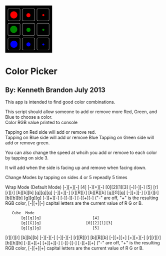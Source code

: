 ![Color Picker](images/Color-Picker-150x150.png)
# Color Picker
## By: Kenneth Brandon July 2013
This app is intended to find good color combinations.


This script should allow someone to add or remove 
more Red, Green, and Blue to choose a color.  
Color RGB value printed to console

Tapping on Red side will add or remove red.  
Tapping on Blue side will add or remove Blue
Tapping on Green side will add or remove green.

You can also change the speed at whcih you add or remove to each color by tapping on side 3.

It will add when the side is facing up and remove when facing down.

Change Modes by tapping on sides 4 or 5 repeadly 5 times

Wrap  Mode  (Default Mode)
           [-][+][-]       				   [4]
           [-][+][-]    				[0][2][1][3]
           [-][-][-]       				   [5]
[r][r][r]  [b][b][b]  [g][g][g]  [-][+][-]
[r][R][r]  [b][B][b]  [g][G][g]  [-][+][-]
[r][r][r]  [b][b][b]  [g][g][g]  [-][+][-]
           [-][-][-]
           [-][+][-]   ("-" are off, "+" is the resulting RGB color, 
           [-][+][-]   capital letters are the current value of R G or B.
       
       Cube  Mode
           [g][g][g]       				   [4]
           [g][G][g]    				[0][2][1][3]
           [g][g][g]       				   [5]
[r][r][r]  [b][b][b]  [-][-][-]  [-][-][-]
[r][R][r]  [b][B][b]  [-][+][+]  [+][+][-]
[r][r][r]  [b][b][b]  [-][+][+]  [+][+][-]
           [-][-][-]
           [-][+][+]   ("-" are off, "+" is the resulting RGB color, 
           [-][+][+]   capital letters are the current value of R G or B.	